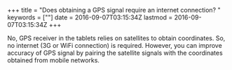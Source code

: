 +++
title = "Does obtaining a GPS signal require an internet connection? "
keywords = [""]
date = 2016-09-07T03:15:34Z
lastmod = 2016-09-07T03:15:34Z
+++

No, GPS receiver in the tablets relies on satellites to obtain
coordinates. So, no internet (3G or WiFi connection) is required.
However, you can improve accuracy of GPS signal by pairing the satellite
signals with the coordinates obtained from mobile networks.

